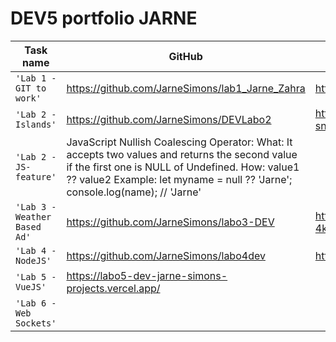 # DEV5 portfolio JARNE

| Task name                    | GitHub     | CodeSandBox   |
| ---------------------------- | ---------- | ------------  |
| `'Lab 1 - GIT to work'`      | https://github.com/JarneSimons/lab1_Jarne_Zahra | https://7xp5r7.csb.app/ |
| `'Lab 2 - Islands'`          | https://github.com/JarneSimons/DEVLabo2           | https://codesandbox.io/s/compassionate-snow-4qdxxm?file=/index.html              |
| `'Lab 2 - JS-feature'`       | JavaScript Nullish Coalescing Operator: What: It accepts two values and returns the second value if the first one is NULL of Undefined. How: value1 ?? value2 Example: let myname = null ?? 'Jarne'; console.log(name); // 'Jarne'           |
| `'Lab 3 - Weather Based Ad'` | https://github.com/JarneSimons/labo3-DEV           | https://codesandbox.io/s/labo3-dev-4klxn8?file=/index.html               |
| `'Lab 4 - NodeJS'`           | https://github.com/JarneSimons/labo4dev           | https://d88lcx.csb.app/              |
| `'Lab 5 - VueJS'`            | https://labo5-dev-jarne-simons-projects.vercel.app/            |               |
| `'Lab 6 - Web Sockets'`      |            |               |